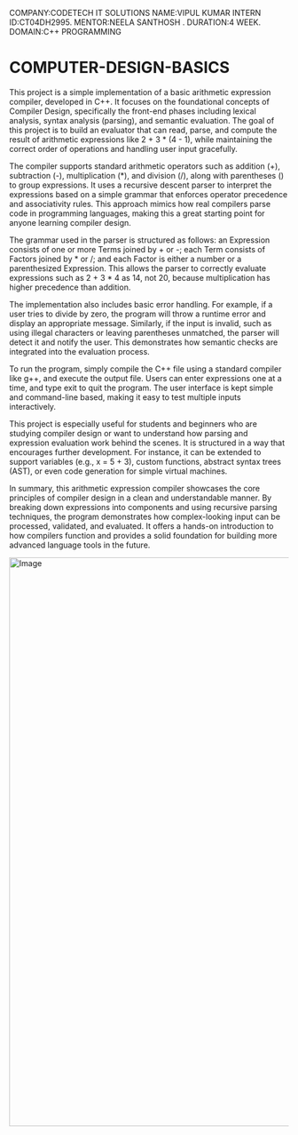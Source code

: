 COMPANY:CODETECH IT SOLUTIONS
NAME:VIPUL KUMAR 
INTERN ID:CT04DH2995.
MENTOR:NEELA SANTHOSH .
DURATION:4 WEEK.
DOMAIN:C++ PROGRAMMING


# COMPUTER-DESIGN-BASICS  

This project is a simple implementation of a basic arithmetic expression compiler, developed in C++. It focuses on the foundational concepts of Compiler Design, specifically the front-end phases including lexical analysis, syntax analysis (parsing), and semantic evaluation. The goal of this project is to build an evaluator that can read, parse, and compute the result of arithmetic expressions like 2 + 3 * (4 - 1), while maintaining the correct order of operations and handling user input gracefully.

The compiler supports standard arithmetic operators such as addition (+), subtraction (-), multiplication (*), and division (/), along with parentheses () to group expressions. It uses a recursive descent parser to interpret the expressions based on a simple grammar that enforces operator precedence and associativity rules. This approach mimics how real compilers parse code in programming languages, making this a great starting point for anyone learning compiler design.

The grammar used in the parser is structured as follows: an Expression consists of one or more Terms joined by + or -; each Term consists of Factors joined by * or /; and each Factor is either a number or a parenthesized Expression. This allows the parser to correctly evaluate expressions such as 2 + 3 * 4 as 14, not 20, because multiplication has higher precedence than addition.

The implementation also includes basic error handling. For example, if a user tries to divide by zero, the program will throw a runtime error and display an appropriate message. Similarly, if the input is invalid, such as using illegal characters or leaving parentheses unmatched, the parser will detect it and notify the user. This demonstrates how semantic checks are integrated into the evaluation process.

To run the program, simply compile the C++ file using a standard compiler like g++, and execute the output file. Users can enter expressions one at a time, and type exit to quit the program. The user interface is kept simple and command-line based, making it easy to test multiple inputs interactively.

This project is especially useful for students and beginners who are studying compiler design or want to understand how parsing and expression evaluation work behind the scenes. It is structured in a way that encourages further development. For instance, it can be extended to support variables (e.g., x = 5 + 3), custom functions, abstract syntax trees (AST), or even code generation for simple virtual machines.

In summary, this arithmetic expression compiler showcases the core principles of compiler design in a clean and understandable manner. By breaking down expressions into components and using recursive parsing techniques, the program demonstrates how complex-looking input can be processed, validated, and evaluated. It offers a hands-on introduction to how compilers function and provides a solid foundation for building more advanced language tools in the future.



<img width="1024" height="1024" alt="Image" src="https://github.com/user-attachments/assets/5c2c9bb2-c8a8-466f-ab96-9f441d6898d3" />
